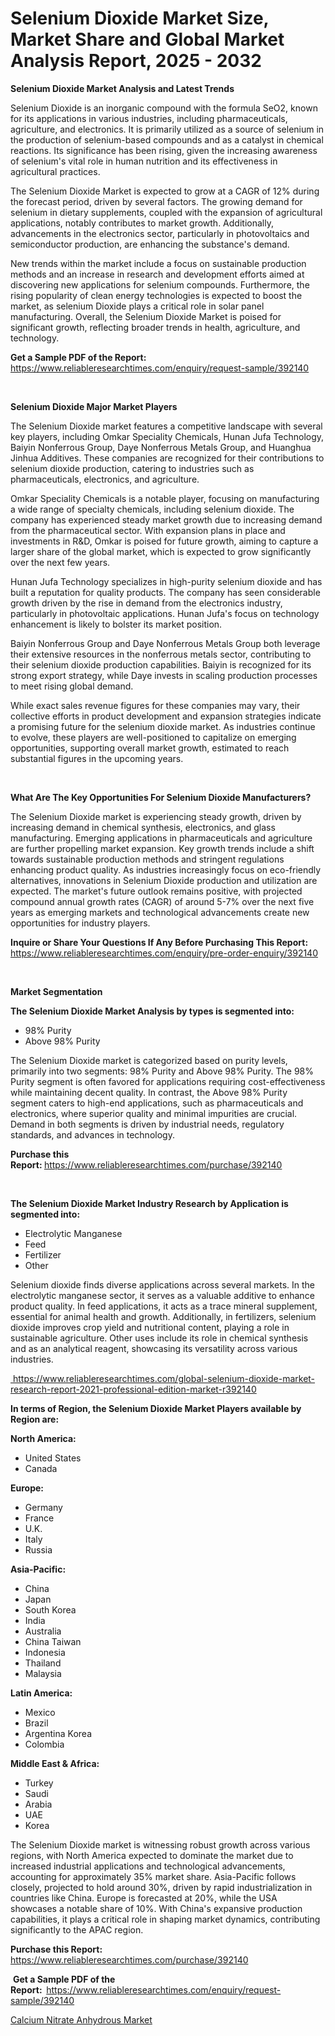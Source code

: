 <p><h1>Selenium Dioxide Market Size, Market Share and Global Market Analysis Report, 2025 - 2032</h1></p><p><strong>Selenium Dioxide Market Analysis and Latest Trends</strong></p>
<p><p>Selenium Dioxide is an inorganic compound with the formula SeO2, known for its applications in various industries, including pharmaceuticals, agriculture, and electronics. It is primarily utilized as a source of selenium in the production of selenium-based compounds and as a catalyst in chemical reactions. Its significance has been rising, given the increasing awareness of selenium's vital role in human nutrition and its effectiveness in agricultural practices.</p><p>The Selenium Dioxide Market is expected to grow at a CAGR of 12% during the forecast period, driven by several factors. The growing demand for selenium in dietary supplements, coupled with the expansion of agricultural applications, notably contributes to market growth. Additionally, advancements in the electronics sector, particularly in photovoltaics and semiconductor production, are enhancing the substance's demand.</p><p>New trends within the market include a focus on sustainable production methods and an increase in research and development efforts aimed at discovering new applications for selenium compounds. Furthermore, the rising popularity of clean energy technologies is expected to boost the market, as selenium Dioxide plays a critical role in solar panel manufacturing. Overall, the Selenium Dioxide Market is poised for significant growth, reflecting broader trends in health, agriculture, and technology.</p></p>
<p><strong>Get a Sample PDF of the Report:&nbsp;</strong> <a href="https://www.reliableresearchtimes.com/enquiry/request-sample/392140?utm_campaign=2720&utm_medium=2&utm_source=Github&utm_content=ia&utm_term=29032025&utm_id=selenium-dioxide">https://www.reliableresearchtimes.com/enquiry/request-sample/392140</a></p>
<p>&nbsp;</p>
<p><strong>Selenium Dioxide Major Market Players</strong></p>
<p><p>The Selenium Dioxide market features a competitive landscape with several key players, including Omkar Speciality Chemicals, Hunan Jufa Technology, Baiyin Nonferrous Group, Daye Nonferrous Metals Group, and Huanghua Jinhua Additives. These companies are recognized for their contributions to selenium dioxide production, catering to industries such as pharmaceuticals, electronics, and agriculture.</p><p>Omkar Speciality Chemicals is a notable player, focusing on manufacturing a wide range of specialty chemicals, including selenium dioxide. The company has experienced steady market growth due to increasing demand from the pharmaceutical sector. With expansion plans in place and investments in R&D, Omkar is poised for future growth, aiming to capture a larger share of the global market, which is expected to grow significantly over the next few years.</p><p>Hunan Jufa Technology specializes in high-purity selenium dioxide and has built a reputation for quality products. The company has seen considerable growth driven by the rise in demand from the electronics industry, particularly in photovoltaic applications. Hunan Jufa's focus on technology enhancement is likely to bolster its market position.</p><p>Baiyin Nonferrous Group and Daye Nonferrous Metals Group both leverage their extensive resources in the nonferrous metals sector, contributing to their selenium dioxide production capabilities. Baiyin is recognized for its strong export strategy, while Daye invests in scaling production processes to meet rising global demand.</p><p>While exact sales revenue figures for these companies may vary, their collective efforts in product development and expansion strategies indicate a promising future for the selenium dioxide market. As industries continue to evolve, these players are well-positioned to capitalize on emerging opportunities, supporting overall market growth, estimated to reach substantial figures in the upcoming years.</p></p>
<p>&nbsp;</p>
<p><strong>What Are The Key Opportunities For Selenium Dioxide Manufacturers?</strong></p>
<p><p>The Selenium Dioxide market is experiencing steady growth, driven by increasing demand in chemical synthesis, electronics, and glass manufacturing. Emerging applications in pharmaceuticals and agriculture are further propelling market expansion. Key growth trends include a shift towards sustainable production methods and stringent regulations enhancing product quality. As industries increasingly focus on eco-friendly alternatives, innovations in Selenium Dioxide production and utilization are expected. The market's future outlook remains positive, with projected compound annual growth rates (CAGR) of around 5-7% over the next five years as emerging markets and technological advancements create new opportunities for industry players.</p></p>
<p><strong>Inquire or Share Your Questions If Any Before Purchasing This Report:</strong> <a href="https://www.reliableresearchtimes.com/enquiry/pre-order-enquiry/392140?utm_campaign=2720&utm_medium=2&utm_source=Github&utm_content=ia&utm_term=29032025&utm_id=selenium-dioxide">https://www.reliableresearchtimes.com/enquiry/pre-order-enquiry/392140</a></p>
<p>&nbsp;</p>
<p><strong>Market Segmentation</strong></p>
<p><strong>The Selenium Dioxide Market Analysis by types is segmented into:</strong></p>
<p><ul><li>98% Purity</li><li>Above 98% Purity</li></ul></p>
<p><p>The Selenium Dioxide market is categorized based on purity levels, primarily into two segments: 98% Purity and Above 98% Purity. The 98% Purity segment is often favored for applications requiring cost-effectiveness while maintaining decent quality. In contrast, the Above 98% Purity segment caters to high-end applications, such as pharmaceuticals and electronics, where superior quality and minimal impurities are crucial. Demand in both segments is driven by industrial needs, regulatory standards, and advances in technology.</p></p>
<p><strong>Purchase this Report:&nbsp;</strong><a href="https://www.reliableresearchtimes.com/purchase/392140?utm_campaign=2720&utm_medium=2&utm_source=Github&utm_content=ia&utm_term=29032025&utm_id=selenium-dioxide">https://www.reliableresearchtimes.com/purchase/392140</a></p>
<p>&nbsp;</p>
<p><strong>The Selenium Dioxide Market Industry Research by Application is segmented into:</strong></p>
<p><ul><li>Electrolytic Manganese</li><li>Feed</li><li>Fertilizer</li><li>Other</li></ul></p>
<p><p>Selenium dioxide finds diverse applications across several markets. In the electrolytic manganese sector, it serves as a valuable additive to enhance product quality. In feed applications, it acts as a trace mineral supplement, essential for animal health and growth. Additionally, in fertilizers, selenium dioxide improves crop yield and nutritional content, playing a role in sustainable agriculture. Other uses include its role in chemical synthesis and as an analytical reagent, showcasing its versatility across various industries.</p></p>
<p><a href="https://www.reliableresearchtimes.com/global-selenium-dioxide-market-research-report-2021-professional-edition-market-r392140?utm_campaign=2720&utm_medium=2&utm_source=Github&utm_content=ia&utm_term=29032025&utm_id=selenium-dioxide">&nbsp;https://www.reliableresearchtimes.com/global-selenium-dioxide-market-research-report-2021-professional-edition-market-r392140</a></p>
<p><strong>In terms of Region, the Selenium Dioxide Market Players available by Region are:</strong></p>
<p>
    <p> <strong> North America: </strong>
        <ul>
            <li>United States</li>
            <li>Canada</li>
        </ul>
        </p> 
    <p> <strong> Europe: </strong>
        <ul>
            <li>Germany</li>
            <li>France</li>
            <li>U.K.</li>
            <li>Italy</li>
            <li>Russia</li>
        </ul>
        </p> 
    <p> <strong> Asia-Pacific: </strong>
        <ul>
            <li>China</li>
            <li>Japan</li>
            <li>South Korea</li>
            <li>India</li>
            <li>Australia</li>
            <li>China Taiwan</li>
            <li>Indonesia</li>
            <li>Thailand</li>
            <li>Malaysia</li>
        </ul>
        </p> 
    <p> <strong> Latin America: </strong>
        <ul>
            <li>Mexico</li>
            <li>Brazil</li>
            <li>Argentina Korea</li>
            <li>Colombia</li>
        </ul>
        </p> 
    <p> <strong> Middle East & Africa: </strong>
        <ul>
            <li>Turkey</li>
            <li>Saudi</li>
            <li>Arabia</li>
            <li>UAE</li>
            <li>Korea</li>
        </ul>
    </p>
    </p>
<p><p>The Selenium Dioxide market is witnessing robust growth across various regions, with North America expected to dominate the market due to increased industrial applications and technological advancements, accounting for approximately 35% market share. Asia-Pacific follows closely, projected to hold around 30%, driven by rapid industrialization in countries like China. Europe is forecasted at 20%, while the USA showcases a notable share of 10%. With China's expansive production capabilities, it plays a critical role in shaping market dynamics, contributing significantly to the APAC region.</p></p>
<p><strong>Purchase this Report: </strong><a href="https://www.reliableresearchtimes.com/purchase/392140?utm_campaign=2720&utm_medium=2&utm_source=Github&utm_content=ia&utm_term=29032025&utm_id=selenium-dioxide">https://www.reliableresearchtimes.com/purchase/392140</a></p>
<p>&nbsp;<strong>Get a Sample PDF of the Report:&nbsp;&nbsp;</strong><a href="https://www.reliableresearchtimes.com/enquiry/request-sample/392140?utm_campaign=2720&utm_medium=2&utm_source=Github&utm_content=ia&utm_term=29032025&utm_id=selenium-dioxide">https://www.reliableresearchtimes.com/enquiry/request-sample/392140</a></p>
<p><strong></strong></p>
<p><p><a href="https://github.com/vilehoaguy/Market-Research-Report-List-1/blob/main/calcium-nitrate-anhydrous-market.md?utm_campaign=2720&utm_medium=2&utm_source=Github&utm_content=ia&utm_term=29032025&utm_id=selenium-dioxide">Calcium Nitrate Anhydrous Market</a></p></p>
